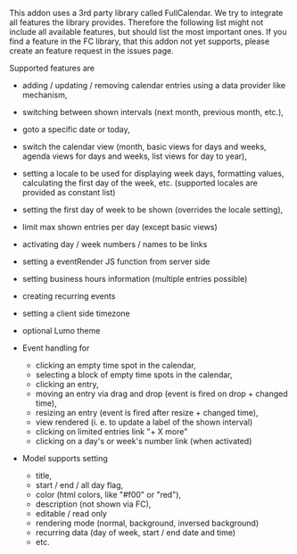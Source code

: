 This addon uses a 3rd party library called FullCalendar. We try to integrate all features the library provides. Therefore
the following list might not include all available features, but should list the most important ones. If you find
a feature in the FC library, that this addon not yet supports, please create an feature request in the issues page.

Supported features are
- adding / updating / removing calendar entries using a data provider like mechanism,
- switching between shown intervals (next month, previous month, etc.),
- goto a specific date or today,
- switch the calendar view (month, basic views for days and weeks, agenda views for days and weeks, list views for day to year),
- setting a locale to be used for displaying week days, formatting values, calculating the first day of the week, etc. (supported locales are provided as constant list)
- setting the first day of week to be shown (overrides the locale setting),
- limit max shown entries per day (except basic views)
- activating day / week numbers / names to be links
- setting a eventRender JS function from server side
- setting business hours information (multiple entries possible)
- creating recurring events
- setting a client side timezone
- optional Lumo theme

- Event handling for
    - clicking an empty time spot in the calendar,
    - selecting a block of empty time spots in the calendar,
    - clicking an entry,
    - moving an entry via drag and drop (event is fired on drop + changed time),
    - resizing an entry (event is fired after resize + changed time),
    - view rendered (i. e. to update a label of the shown interval)
    - clicking on limited entries link "+ X more"
    - clicking on a day's or week's number link (when activated)

- Model supports setting
    - title,
    - start / end / all day flag,
    - color (html colors, like "#f00" or "red"),
    - description (not shown via FC),
    - editable / read only
    - rendering mode (normal, background, inversed background)
    - recurring data (day of week, start / end date and time)
    - etc.